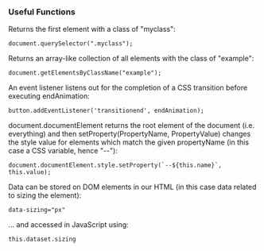 ### Useful Functions

Returns the first element with a class of "myclass":
```
document.querySelector(".myclass");
```
Returns an array-like collection of all elements with the class of "example":
```
document.getElementsByClassName("example");
```
An event listener listens out for the completion of a CSS transition before executing endAnimation:
```
button.addEventListener('transitionend', endAnimation);
```
document.documentElement returns the root element of the document (i.e. everything) and then setProperty(PropertyName, PropertyValue) changes the style value for elements which match the given propertyName (in this case a CSS variable, hence "--"):
```
document.documentElement.style.setProperty(`--${this.name}`, this.value);
```
Data can be stored on DOM elements in our HTML (in this case data related to sizing the element):
```
data-sizing="px"
```
... and accessed in JavaScript using:
```
this.dataset.sizing
```
